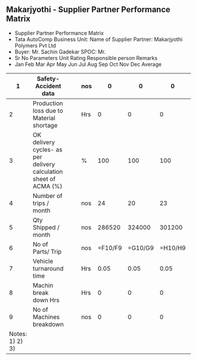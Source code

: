## Makarjyothi - Supplier Partner Performance Matrix

- Supplier Partner Performance Matrix
- Tata AutoComp Business Unit: Name of Supplier Partner:  Makarjyothi Polymers Pvt Ltd
- Buyer: Mr. Sachin Gadekar SPOC: Mr.
- Sr No Parameters Unit Rating Responsible person Remarks
- Jan Feb Mar Apr May Jun Jul Aug Sep Oct Nov Dec Average

| 1 | Safety- Accident data |  |  | nos | 0 | 0 | 0 | 0 | 0 | 0 |  |  |  |  |  |  |  |  |  |
| --- | --- | --- | --- | --- | --- | --- | --- | --- | --- | --- | --- | --- | --- | --- | --- | --- | --- | --- | --- |
| 2 | Production loss due to Material shortage |  |  | Hrs | 0 | 0 | 0 | 0 | 0 | 0 |  |  |  |  |  |  | =AVERAGE(F7:Q7) |  |  |
| 3 | OK delivery cycles- as per delivery calculation sheet of ACMA (%) |  |  | % | 100 | 100 | 100 | 100 | 100 | 100 |  |  |  |  |  |  | =AVERAGE(F8:Q8) |  |  |
| 4 | Number of trips / month |  |  | nos | 24 | 20 | 23 | 22 | 24 | 15 |  |  |  |  |  |  | =AVERAGE(F9:Q9) |  |  |
| 5 | Qty Shipped / month |  |  | nos | 286520 | 324000 | 301200 | 302400 | 251000 | 249136 |  |  |  |  |  |  | =AVERAGE(F10:Q10) |  |  |
| 6 | No of Parts/ Trip |  |  | nos | =F10/F9 | =G10/G9 | =H10/H9 | =I10/I9 | =J10/J9 | =K10/K9 | =L10/L9 | =M10/M9 | =N10/N9 | =O10/O9 | =P10/P9 | =Q10/Q9 | =AVERAGE(F11:Q11) |  |  |
| 7 | Vehicle turnaround time |  |  | Hrs | 0.05 | 0.05 | 0.05 | 0.05 | 0.05 | 0.05 |  |  |  |  |  |  | =AVERAGE(F12:Q12) |  |  |
| 8 | Machin break down Hrs |  |  | Hrs | 0 | 0 | 0 | 0 | 0 | 0 |  |  |  |  |  |  | =AVERAGE(F13:Q13) |  |  |
| 9 | No of Machines breakdown |  |  | nos | 0 | 0 | 0 | 0 | 0 | 0 |  |  |  |  |  |  | =AVERAGE(F14:Q14) |  |  |
| Notes:  1) 2) 3) |  |  |  |  |  |  |  |  |  |  |  |  |  |  |  |  |  |  |  |

